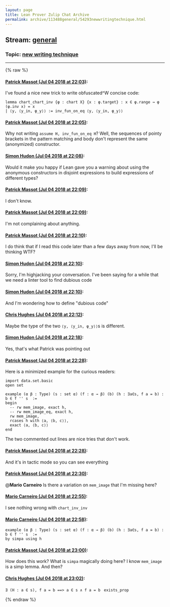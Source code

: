 ```yaml
---
layout: page
title: Lean Prover Zulip Chat Archive 
permalink: archive/113488general/54293newwritingtechnique.html
---
```


## Stream: [general](index.html)
### Topic: [new writing technique](54293newwritingtechnique.html)

---


{% raw %}
#### [ Patrick Massot (Jul 04 2018 at 22:03)](https://leanprover.zulipchat.com/#narrow/stream/113488-general/topic/new%20writing%20technique/near/129102181):
I've found a nice new trick to write obfuscated^W concise code:
```lean
lemma chart_chart_inv {φ : chart X} {x : φ.target} : x ∈ φ.range → φ (φ.inv x) = x
| ⟨y, ⟨y_in, φ_y⟩⟩ := inv_fun_on_eq ⟨y, ⟨y_in, φ_y⟩⟩
```

#### [ Patrick Massot (Jul 04 2018 at 22:05)](https://leanprover.zulipchat.com/#narrow/stream/113488-general/topic/new%20writing%20technique/near/129102241):
Why not writing `assume H, inv_fun_on_eq H`? Well, the sequences of pointy brackets in the pattern matching and body don't represent the same (anonymized) constructor.

#### [ Simon Hudon (Jul 04 2018 at 22:08)](https://leanprover.zulipchat.com/#narrow/stream/113488-general/topic/new%20writing%20technique/near/129102445):
Would it make you happy if Lean gave you a warning about using the anonymous constructors in disjoint expressions to build expressions of different types?

#### [ Patrick Massot (Jul 04 2018 at 22:09)](https://leanprover.zulipchat.com/#narrow/stream/113488-general/topic/new%20writing%20technique/near/129102464):
I don't know.

#### [ Patrick Massot (Jul 04 2018 at 22:09)](https://leanprover.zulipchat.com/#narrow/stream/113488-general/topic/new%20writing%20technique/near/129102472):
I'm not complaining about anything.

#### [ Patrick Massot (Jul 04 2018 at 22:10)](https://leanprover.zulipchat.com/#narrow/stream/113488-general/topic/new%20writing%20technique/near/129102520):
I do think that if I read this code later than a few days away from now, I'll be thinking WTF?

#### [ Simon Hudon (Jul 04 2018 at 22:10)](https://leanprover.zulipchat.com/#narrow/stream/113488-general/topic/new%20writing%20technique/near/129102522):
Sorry, I'm highjacking your conversation. I've been saying for a while that we need a linter tool to find dubious code

#### [ Simon Hudon (Jul 04 2018 at 22:10)](https://leanprover.zulipchat.com/#narrow/stream/113488-general/topic/new%20writing%20technique/near/129102528):
And I'm wondering how to define "dubious code"

#### [ Chris Hughes (Jul 04 2018 at 22:12)](https://leanprover.zulipchat.com/#narrow/stream/113488-general/topic/new%20writing%20technique/near/129102619):
Maybe the type of the two `⟨y, ⟨y_in, φ_y⟩⟩`s is different.

#### [ Simon Hudon (Jul 04 2018 at 22:18)](https://leanprover.zulipchat.com/#narrow/stream/113488-general/topic/new%20writing%20technique/near/129102865):
Yes, that's what Patrick was pointing out

#### [ Patrick Massot (Jul 04 2018 at 22:28)](https://leanprover.zulipchat.com/#narrow/stream/113488-general/topic/new%20writing%20technique/near/129103273):
Here is a minimized example for the curious readers:
```lean
import data.set.basic
open set

example (α β : Type) (s : set α) (f : α → β) (b) (h : ∃a∈s, f a = b) : b ∈ f '' s  := 
begin
  -- rw mem_image, exact h,
  -- rw mem_image_eq, exact h,
  rw mem_image,
  rcases h with ⟨a, ⟨b, c⟩⟩,
  exact ⟨a, ⟨b, c⟩⟩
end
```
The two commented out lines are nice tries that don't work.

#### [ Patrick Massot (Jul 04 2018 at 22:28)](https://leanprover.zulipchat.com/#narrow/stream/113488-general/topic/new%20writing%20technique/near/129103278):
And it's in tactic mode so you can see everything

#### [ Patrick Massot (Jul 04 2018 at 22:30)](https://leanprover.zulipchat.com/#narrow/stream/113488-general/topic/new%20writing%20technique/near/129103357):
@**Mario Carneiro** Is there a variation on `mem_image` that I'm missing here?

#### [ Mario Carneiro (Jul 04 2018 at 22:55)](https://leanprover.zulipchat.com/#narrow/stream/113488-general/topic/new%20writing%20technique/near/129104411):
I see nothing wrong with `chart_inv_inv`

#### [ Mario Carneiro (Jul 04 2018 at 22:58)](https://leanprover.zulipchat.com/#narrow/stream/113488-general/topic/new%20writing%20technique/near/129104523):
```
example (α β : Type) (s : set α) (f : α → β) (b) (h : ∃a∈s, f a = b) : b ∈ f '' s  :=
by simpa using h
```

#### [ Patrick Massot (Jul 04 2018 at 23:00)](https://leanprover.zulipchat.com/#narrow/stream/113488-general/topic/new%20writing%20technique/near/129104604):
How does this work? What is `simpa` magically doing here? I know `mem_image` is a simp lemma. And then?

#### [ Chris Hughes (Jul 04 2018 at 23:02)](https://leanprover.zulipchat.com/#narrow/stream/113488-general/topic/new%20writing%20technique/near/129104678):
`∃ (H : a ∈ s), f a = b ==> a ∈ s ∧ f a = b` ` exists_prop`


{% endraw %}
